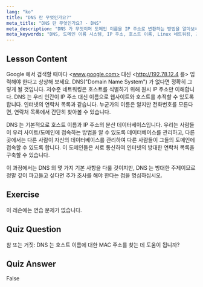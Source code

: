 ```yaml
---
lang: "ko"
title: "DNS 란 무엇인가요?"
meta_title: "DNS 란 무엇인가요? - DNS"
meta_description: "DNS 가 무엇이며 도메인 이름을 IP 주소로 변환하는 방법을 알아보세요. 초보자 친화적인 Linux 가이드를 통해 이 핵심 인터넷 개념을 이해하세요."
meta_keywords: "DNS, 도메인 이름 시스템, IP 주소, 호스트 이름, Linux 네트워킹, 초보자, 튜토리얼, 가이드"
---
```


## Lesson Content

Google 에서 검색할 때마다 <www.google.com> 대신 <http://192.78.12.4 를> 입력해야 한다고 상상해 보세요. DNS("Domain Name System") 가 없다면 정확히 그렇게 될 것입니다. 저수준 네트워킹은 호스트를 식별하기 위해 원시 IP 주소만 이해합니다. DNS 는 우리 인간이 IP 주소 대신 이름으로 웹사이트와 호스트를 추적할 수 있도록 합니다. 인터넷의 연락처 목록과 같습니다. 누군가의 이름은 알지만 전화번호를 모른다면, 연락처 목록에서 간단히 찾아볼 수 있습니다.

DNS 는 기본적으로 호스트 이름과 IP 주소의 분산 데이터베이스입니다. 우리는 사람들이 우리 사이트/도메인에 접속하는 방법을 알 수 있도록 데이터베이스를 관리하고, 다른 곳에서는 다른 사람이 자신의 데이터베이스를 관리하여 다른 사람들이 그들의 도메인에 접속할 수 있도록 합니다. 이 도메인들은 서로 통신하여 인터넷의 방대한 연락처 목록을 구축할 수 있습니다.

이 과정에서는 DNS 의 몇 가지 기본 사항을 다룰 것이지만, DNS 는 방대한 주제이므로 정말 깊이 파고들고 싶다면 추가 조사를 해야 한다는 점을 명심하십시오.

## Exercise

이 레슨에는 연습 문제가 없습니다.

## Quiz Question

참 또는 거짓: DNS 는 호스트 이름에 대한 MAC 주소를 찾는 데 도움이 됩니까?

## Quiz Answer

False
